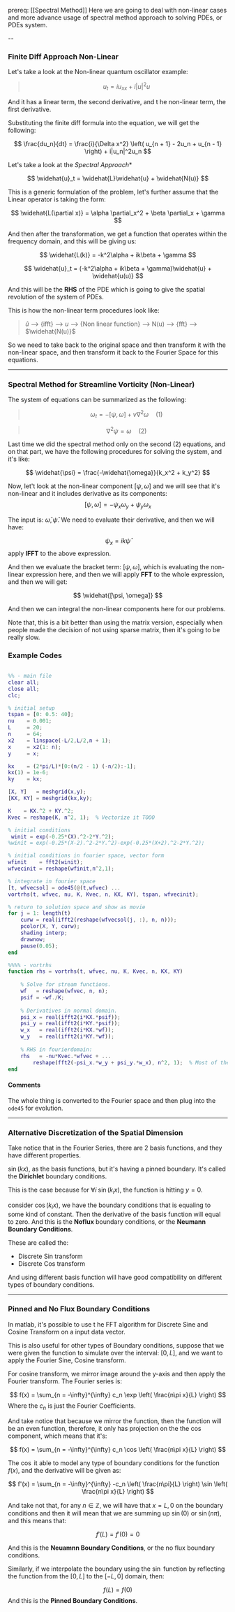 prereq: [[Spectral Method]]
Here we are going to deal with non-linear cases and more advance usage of spectral method approach to solving PDEs, or PDEs system. 


--

### Finite Diff Approach Non-Linear

Let's take a look at the Non-linear quantum oscillator example: 

> $$
> u_t = iu_{xx} + i|u|^2u
> $$

And it has a linear term, the second derivative, and t he non-linear term, the first derivative. 

Substituting the finite diff formula into the equation, we will get the following: 

$$
\frac{du_n}{dt} = \frac{i}{\Delta x^2}
\left(
	u_{n + 1} - 2u_n + u_{n - 1}
\right) + i|u_n|^2u_n
$$

Let's take a look at the *Spectral Approach**

$$
\widehat{u}_t = \widehat{L}\widehat{u} + \widehat{N(u)}
$$

 This is a generic formulation of the problem, let's further assume that the Linear operator is taking the form: 
 
$$
\widehat{L(\partial x)}  = \alpha \partial_x^2 + \beta \partial_x + \gamma
$$

And then after the transformation, we get a function that operates within the frequency domain, and this will be giving us: 

$$
\widehat{L(k)} = -k^2\alpha + ik\beta + \gamma
$$

$$
\widehat{u}_t = (-k^2\alpha + ik\beta + \gamma)\widehat{u} + \widehat{u(u)}
$$

And this will be the **RHS** of the PDE which is going to give the spatial revolution of the system of PDEs. 

This is how the non-linear term procedures look like: 

> $\widehat{u}$ --> {ifft} --> $u$ --> {Non linear function} --> N(u) --> {fft} --> $\widehat{N(u)}$

So we need to take back to the original space and then transform it with the non-linear space, and then transform it back to the Fourier Space for this equations. 

---

### Spectral Method for Streamline Vorticity (Non-Linear)

The system of equations can be summarized as the following: 

> $$
> \omega_t = -[\psi, \omega] + v\nabla^2\omega \quad (1)
> $$

> $$
> \nabla^2 \psi = \omega  \quad (2)
> $$

Last time we did the spectral method only on the second (2) equations, and on that part, we have the following procedures for solving the system, and it's like: 

$$
\widehat{\psi} = \frac{-\widehat{\omega}}{k_x^2 + k_y^2}
$$

Now, let't look at the non-linear component $[\psi, \omega]$ and we will see that it's non-linear and it includes derivative as its components: 
$$
[\psi, \omega] = -\psi_x \omega_y + \psi_y\omega_x
$$

The input is: $\widehat{\omega}, \widehat{\psi}$. We need to evaluate their derivative, and then we will have: 

$$
\psi_x = ik\widehat{\psi}
$$
apply **IFFT** to the above expression. 

And then we evaluate the bracket term: $[\psi, \omega]$, which is evaluating the non-linear expression here, and then we will apply **FFT**  to the whole expression, and then we will get: 

$$
\widehat{[\psi, \omega]}
$$

And then we can integral the non-linear components here for our problems. 

Note that, this is a bit better than using the matrix version, especially when people made the decision of not using sparse matrix, then it's going to be really slow. 

### Example Codes

```matlab 

%% - main file
clear all;
close all;
clc;

% initial setup
tspan = [0: 0.5: 40];
nu    = 0.001;
L     = 20;
n     = 64;
x2    = linspace(-L/2,L/2,n + 1);
x     = x2(1: n);
y     = x;

kx    = (2*pi/L)*[0:(n/2 - 1) (-n/2):-1]; 
kx(1) = 1e-6;
ky    = kx;

[X, Y]   = meshgrid(x,y);
[KX, KY] = meshgrid(kx,ky);

K    = KX.^2 + KY.^2;
Kvec = reshape(K, n^2, 1);  % Vectorize it TOOO

% initial conditions
 winit = exp(-0.25*(X).^2-2*Y.^2);
%winit = exp(-0.25*(X-2).^2-2*Y.^2)-exp(-0.25*(X+2).^2-2*Y.^2);

% initial conditions in fourier space, vector form
wfinit    = fft2(winit);
wfvecinit = reshape(wfinit,n^2,1);

% integrate in fourier space 
[t, wfvecsol] = ode45(@(t,wfvec) ... 
vortrhs(t, wfvec, nu, K, Kvec, n, KX, KY), tspan, wfvecinit);

% return to solution space and show as movie
for j = 1: length(t)
    curw = real(ifft2(reshape(wfvecsol(j, :), n, n)));
    pcolor(X, Y, curw); 
	shading interp;
    drawnow;
    pause(0.05);
end

%%%% - vortrhs
function rhs = vortrhs(t, wfvec, nu, K, Kvec, n, KX, KY)
	
	% Solve for stream functions. 
	wf   = reshape(wfvec, n, n);
	psif = -wf./K;
	
	% Derivatives in normal domain. 
	psi_x = real(ifft2(i*KX.*psif));
	psi_y = real(ifft2(i*KY.*psif));
	w_x   = real(ifft2(i*KX.*wf));
	w_y   = real(ifft2(i*KY.*wf));
	
	% RHS in fourierdomain: 
	rhs   = -nu*Kvec.*wfvec + ... 
		reshape(fft2(-psi_x.*w_y + psi_y.*w_x), n^2, 1);  % Most of the actions. 
end
```

#### Comments

The whole thing is converted to the Fourier space and then plug into the `ode45` for evolution. 

---

### Alternative Discretization of the Spatial Dimension

Take notice that in the Fourier Series, there are 2 basis functions, and they have different properties. 

$\sin(kx)$, as the basis functions, but it's having a pinned boundary. It's called the **Dirichlet** boundary conditions. 

This is the case because for  $\forall i \;\sin(k_ix)$, the function is hitting $y = 0$. 

consider $\cos(k_ix)$, we have the boundary conditions that is equaling to some kind of constant. Then the derivative of the basis function will equal to zero. And this is the **Noflux** boundary conditions, or the **Neumann Boundary Conditions**. 

These are called the: 
* Discrete Sin transform
* Discrete Cos transform

And using different basis function will have good compatibility on different types of boundary conditions.  
 

---
### Pinned and No Flux Boundary Conditions
In matlab, it's possible to use t he FFT algorithm for Discrete Sine and Cosine Transform on a input data vector. 

This is also useful for other types of Boundary conditions, suppose that we were given the function to simulate over the interval: $[0, L]$, and we want to apply the Fourier Sine, Cosine transform. 

For cosine transform, we mirror image around the y-axis and then apply the Fourier transform. The Fourier series is: 

$$
f(x) = \sum_{n = -\infty}^{\infty}
c_n \exp
	\left( 
		\frac{n\pi x}{L}
	\right) 
$$
Where the $c_n$ is just the Fourier Coefficients. 

And take notice that because we mirror the function, then the function will be an even function, therefore, it only has projection on the the $\cos$ component, which means that it's: 

$$
f(x) = \sum_{n = -\infty}^{\infty}
c_n \cos
	\left( 
		\frac{n\pi x}{L}
	\right) 
$$

The $\cos$ it able to model any type of boundary conditions for the function $f(x)$, and the derivative will be given as: 

$$
f'(x) = \sum_{n = -\infty}^{\infty}
-c_n 
\left( 
	\frac{n\pi}{L}
\right)
\sin
	\left( 
		\frac{n\pi x}{L}
	\right) 
$$

And take not that, for any $n\in\mathbb{Z}$, we will have that $x = L, 0$ on the boundary conditions and then it will mean that we are summing up $\sin(0)$ or $\sin(n\pi)$, and this means that: 

$$
f'(L) = f'(0)= 0
$$

And this is the **Neuamnn Boundary Conditions**, or the no flux boundary conditions. 

Similarly, if we interpolate the boundary using the $\sin$ function by reflecting the function from the $[0, L]$ to the $[-L, 0]$ domain, then: 

$$
f(L) = f(0)
$$
And this is the **Pinned Boundary Conditions**.